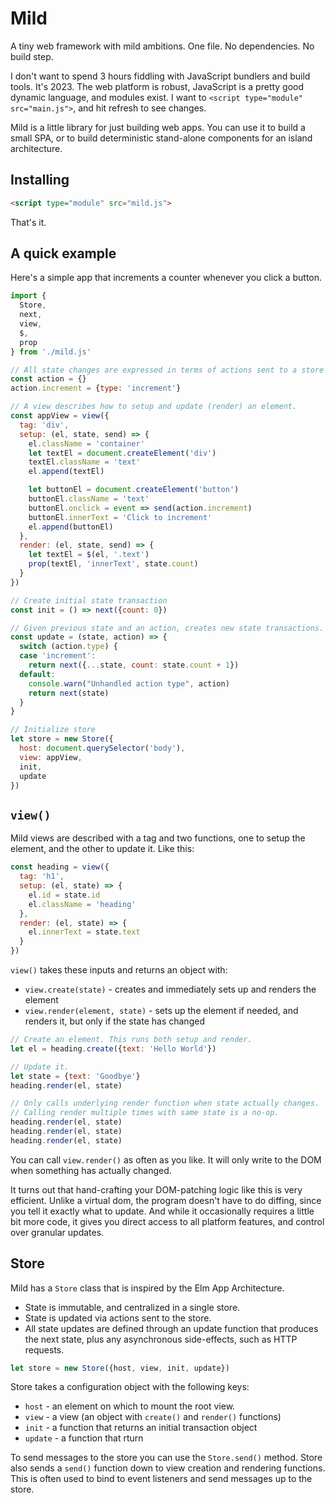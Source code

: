 # Mild

A tiny web framework with mild ambitions. One file. No dependencies. No build step.

I don't want to spend 3 hours fiddling with JavaScript bundlers and build tools. It's 2023. The web platform is robust, JavaScript is a pretty good dynamic language, and modules exist. I want to `<script type="module" src="main.js">`, and hit refresh to see changes.

Mild is a little library for just building web apps. You can use it to build a small SPA, or to build deterministic stand-alone components for an island architecture.

## Installing

```html
<script type="module" src="mild.js">
```

That's it.

## A quick example

Here's a simple app that increments a counter whenever you click a button.

```js
import {
  Store,
  next,
  view,
  $,
  prop
} from './mild.js'

// All state changes are expressed in terms of actions sent to a store
const action = {}
action.increment = {type: 'increment'}

// A view describes how to setup and update (render) an element.
const appView = view({
  tag: 'div',
  setup: (el, state, send) => {
    el.className = 'container'
    let textEl = document.createElement('div')
    textEl.className = 'text'
    el.append(textEl)

    let buttonEl = document.createElement('button')
    buttonEl.className = 'text'
    buttonEl.onclick = event => send(action.increment)
    buttonEl.innerText = 'Click to increment'
    el.append(buttonEl)
  },
  render: (el, state, send) => {
    let textEl = $(el, '.text')
    prop(textEl, 'innerText', state.count)
  }
})

// Create initial state transaction
const init = () => next({count: 0})

// Given previous state and an action, creates new state transactions.
const update = (state, action) => {
  switch (action.type) {
  case 'increment':
    return next({...state, count: state.count + 1})
  default:
    console.warn("Unhandled action type", action)
    return next(state)
  }
}

// Initialize store
let store = new Store({
  host: document.querySelector('body'),
  view: appView,
  init,
  update
})
```

## `view()`

Mild views are described with a tag and two functions, one to setup the element, and the other to update it. Like this:

```js
const heading = view({
  tag: 'h1',
  setup: (el, state) => {
    el.id = state.id
    el.className = 'heading'
  },
  render: (el, state) => {
    el.innerText = state.text
  }
})
```

`view()` takes these inputs and returns an object with:

- `view.create(state)` - creates and immediately sets up and renders the element
- `view.render(element, state)` - sets up the element if needed, and renders it, but only if the state has changed

```js
// Create an element. This runs both setup and render.
let el = heading.create({text: 'Hello World'})

// Update it.
let state = {text: 'Goodbye'}
heading.render(el, state)

// Only calls underlying render function when state actually changes.
// Calling render multiple times with same state is a no-op.
heading.render(el, state)
heading.render(el, state)
heading.render(el, state)
```

You can call `view.render()` as often as you like. It will only write to the DOM when something has actually changed.

It turns out that hand-crafting your DOM-patching logic like this is very efficient. Unlike a virtual dom, the program doesn't have to do diffing, since you tell it exactly what to update. And while it occasionally requires a little bit more code, it gives you direct access to all platform features, and control over granular updates.

## Store

Mild has a `Store` class that is inspired by the Elm App Architecture.

- State is immutable, and centralized in a single store.
- State is updated via actions sent to the store.
- All state updates are defined through an update function that produces the next state, plus any asynchronous side-effects, such as HTTP requests.

```js
let store = new Store({host, view, init, update})
```

Store takes a configuration object with the following keys:

- `host` - an element on which to mount the root view.
- `view` - a view (an object with `create()` and `render()` functions)
- `init` - a function that returns an initial transaction object
- `update` - a function that rturn

To send messages to the store you can use the `Store.send()` method. Store also sends a `send()` function down to view creation and rendering functions. This is often used to bind to event listeners and send messages up to the store.